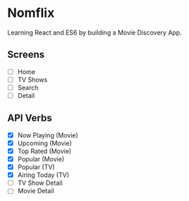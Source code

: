# Nomflix

Learning React and ES6 by building a Movie Discovery App.

## Screens

- [ ] Home
- [ ] TV Shows
- [ ] Search
- [ ] Detail

## API Verbs

- [x] Now Playing (Movie)
- [x] Upcoming (Movie)
- [x] Top Rated (Movie)
- [x] Popular (Movie)
- [x] Popular (TV)
- [x] Airing Today (TV)
- [ ] TV Show Detail
- [ ] Movie Detail
